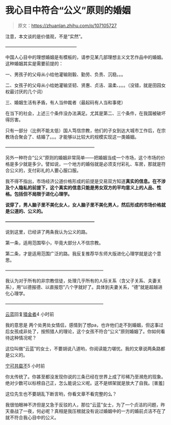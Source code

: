 # 我心目中符合“公义”原则的婚姻

> 原文：<https://zhuanlan.zhihu.com/p/107105727>

注意，本文谈的是价值观，不是“实然”。

————————————————

中国人心目中的理想婚姻是有模板的，请参见某几部理想主义文艺作品中的婚姻。这种婚姻其实是需要前提的：

一、男孩子的父母从小给他灌输刚毅、勤劳、负责、沉稳。。。

二、女孩子的父母从小给她灌输坚韧、贤惠、贞洁、温柔、。。。（没错，就是田园女权最讨厌的几个词）

三、婚姻生活有矛盾，有人当仲裁者（最起码有人当和事佬）

在当下的社会，上述三个条件没办法满足。尤其是第二、三个条件，在我国被破坏得厉害。

只有一部分（比例不能太低）国人笃信宗教，他们的子女到达大城市工作后，在宗教场合聚会了、结婚了。。。才能够以比较大的规模实现这一类婚姻。

————————————————————

另外一种符合“公义”原则的婚姻非常简单——把婚姻当成一个市场，这个市场的价格是多少就是多少。譬如说，一个地方的婚俗就是必须支付彩礼、车房，那就是符合公义的，支付彩礼的人要心服口服。

我不得不指出，市场经济公道价格形成的前提是交易双方知道**真实的信息。在不涉及个人隐私的前提下，这个真实的信息只能是男女双方的平均意义上的人品、性格。包括但不局限于进化心理学。**

**说穿了，男人脑子里不美化女人，女人脑子里不美化男人，然后形成的市场价格就是公道的、公义的。**

**————————————————————**

说到这里，已经讲了两条我认为公义的路。

第一条，适用范围窄小，毕竟大部分人不信宗教。

第二条，才是适用范围广泛的路。我反复推荐华东师大版进化心理学就是这个意思。

——————————————————————

我认为对于所有的非宗教信徒，处理几乎所有的人际关系（含父子关系、夫妻关系），用“以德报德、以直报怨”八个字就好了。具体到夫妻关系，“德”就是超越进化心理学。

——————————————————————

[云蓝](https://www.zhihu.com/people/45d6c58c611b3ac3f6699e59423621bf)回复[猎金者](https://www.zhihu.com/people/13238b378e6801e423c495d67829f264)4 小时前

我的意思是 两个处男处女情侣，感情到了想pa，也许他们走不到婚姻，但这事过后女孩成非处了，按照猎人的理论，这个女孩不符合“公义”原则婚姻了。你如何看待这种情况呢？

这位叫做“云蓝”的女士，不要胡说八道哟，你阅读能力堪忧。我的文章说两条路都是公义的。

[宁可共载不](https://www.zhihu.com/people/zhu-ke-gong-zai-bu)5 小时前

你太传统了。你甚至都没发现你说的三条已经在世界上成了珍稀乃至濒危的现象。绝对少数可以标榜自己正，怎么能说公义呢。这不是绑架就是放大了自我。[害羞]

这位先生也不要胡乱下断言哟，你看文章不看完整的么？

我很怕眼神不济但是又急于反驳的人，那位“云蓝”女士，为了一个贞洁的问题，昨天奋战了一夜，何必呢？真相是我压根就没有说过婚姻中的一方的婚前贞洁不在了就不符合我心目中的公义。